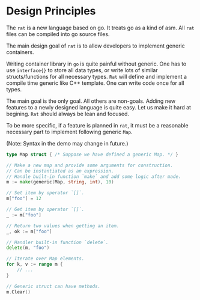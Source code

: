 # Design Principles #

The `rat` is a new language based on go. It treats go as a kind of asm. All `rat` files can be compiled into go source files.

The main design goal of `rat` is to allow developers to implement generic containers.

Writing container library in `go` is quite painful without generic. One has to use `interface{}` to store all data types, or write lots of similar structs/functions for all necessary types. `Rat` will define and implement a compile time generic like C++ template. One can write code once for all types.

The main goal is the only goal. All others are non-goals. Adding new features to a newly designed language is quite easy. Let us make it hard at begining. `Rat` should always be lean and focused.

To be more specific, if a feature is planned in `rat`, it must be a reasonable necessary part to implement following generic `Map`.

(Note: Syntax in the demo may change in future.)

```go
type Map struct { /* Suppose we have defined a generic Map. */ }

// Make a new map and provide some arguments for construction.
// Can be instantiated as an expression.
// Handle built-in function `make` and add some logic after made.
m := make(generic(Map, string, int), 10)

// Set item by operator `[]`.
m["foo"] = 12

// Get item by operator `[]`.
_ := m["foo"]

// Return two values when getting an item.
_, ok := m["foo"]

// Handler built-in function `delete`.
delete(m, "foo")

// Iterate over Map elements.
for k, v := range m {
	// ...
}

// Generic struct can have methods.
m.Clear()
```
